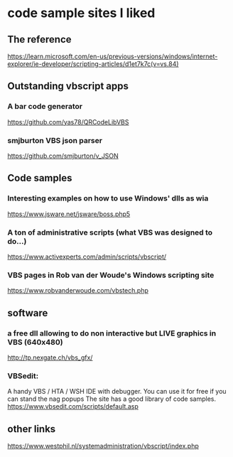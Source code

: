 # code sample sites I liked 

## The reference
https://learn.microsoft.com/en-us/previous-versions/windows/internet-explorer/ie-developer/scripting-articles/d1et7k7c(v=vs.84)

## Outstanding vbscript apps

### A bar code generator
https://github.com/yas78/QRCodeLibVBS

### smjburton VBS json parser
https://github.com/smjburton/v_JSON

## Code samples

### Interesting examples on how to use Windows' dlls as wia
https://www.jsware.net/jsware/boss.php5

### A ton of administrative scripts (what VBS was designed to do...)
https://www.activexperts.com/admin/scripts/vbscript/

### VBS pages in Rob van der Woude's Windows scripting site
https://www.robvanderwoude.com/vbstech.php

## software

### a free dll allowing to do non interactive but LIVE graphics in VBS (640x480)
http://tp.nexgate.ch/vbs_gfx/

### VBSedit: 
A handy VBS / HTA / WSH IDE with debugger. You can use it for free if you can stand the nag popups
The site has a good library of code samples. 
https://www.vbsedit.com/scripts/default.asp


## other links
https://www.westphil.nl/systemadministration/vbscript/index.php